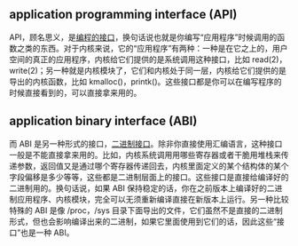 

## application programming interface (API)
API，顾名思义，是[编程的接口](https://en.wikipedia.org/wiki/Application_programming_interface)，换句话说也就是你编写“应用程序”时候调用的函数之类的东西。对于内核来说，它的“应用程序”有两种：一种是在它之上的，用户空间的真正的应用程序，内核给它们提供的是系统调用这种接口，比如 read(2)，write(2)；另一种就是内核模块了，它们和内核处于同一层，内核给它们提供的是导出的内核函数，比如 kmalloc()，printk()。这些接口都是你可以在编写程序的时候直接看到的，可以直接拿来用的。

## application binary interface (ABI) 
而 ABI 是另一种形式的接口，[二进制接口](https://en.wikipedia.org/wiki/Application_binary_interface)。除非你直接使用汇编语言，这种接口一般是不能直接拿来用的。比如，内核系统调用用哪些寄存器或者干脆用堆栈来传递参数，返回值又是通过哪个寄存器传递回去，内核里面定义的某个结构体的某个字段偏移是多少等等，这些都是二进制层面上的接口。这些接口是直接给编译好的二进制用的。换句话说，如果 ABI 保持稳定的话，你在之前版本上编译好的二进制应用程序、内核模块，完全可以无须重新编译直接在新版本上运行。另一种比较特殊的 ABI 是像 /proc，/sys 目录下面导出的文件，它们虽然不是直接的二进制形式，但也会影响编译出来的二进制，如果它里面使用到它们的话，因此这些“接口”也是一种 ABI。
